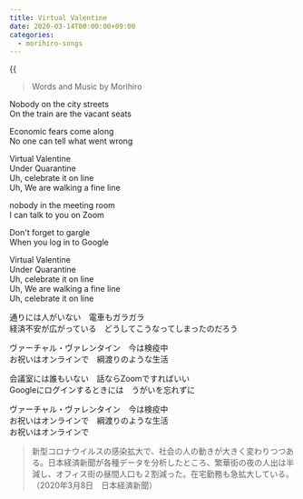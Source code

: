 ```yaml
---
title: Virtual Valentine
date: 2020-03-14T00:00:00+09:00
categories:
  - morihiro-songs
---
```

{{<audio valentine>}}

>Words and Music by Morihiro  

Nobody on the city streets  
On the train are the vacant seats  
  
Economic fears come along  
No one can tell what went wrong  
  
Virtual Valentine  
Under Quarantine  
Uh, celebrate it on line  
Uh, We are walking a fine line  
  
nobody in the meeting room  
I can talk to you on Zoom  
  
Don't forget to gargle  
When you log in to Google  
  
Virtual Valentine  
Under Quarantine  
Uh, celebrate it on line  
Uh, We are walking a fine line  
Uh, celebrate it on line  


通りには人がいない　電車もガラガラ  
経済不安が広がっている　どうしてこうなってしまったのだろう  
  
ヴァーチャル・ヴァレンタイン　今は検疫中  
お祝いはオンラインで　綱渡りのような生活  
  
会議室には誰もいない　話ならZoomですればいい  
Googleにログインするときには　うがいを忘れずに  
  
ヴァーチャル・ヴァレンタイン　今は検疫中  
お祝いはオンラインで　綱渡りのような生活  
お祝いはオンラインで  
  
>新型コロナウイルスの感染拡大で、社会の人の動きが大きく変わりつつある。日本経済新聞が各種データを分析したところ、繁華街の夜の人出は半減し、オフィス街の昼間人口も２割減った。在宅勤務も急拡大している。  
>（2020年3月8日　日本経済新聞）
